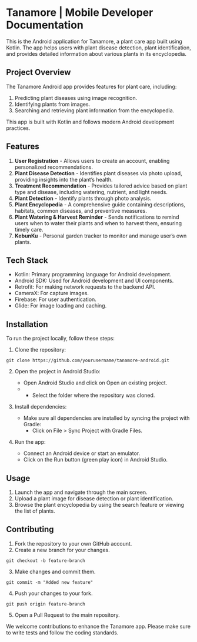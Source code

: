 # Tanamore | Mobile Developer Documentation

This is the Android application for Tanamore, a plant care app built using Kotlin. The app helps users with plant disease detection, plant identification, and provides detailed information about various plants in its encyclopedia.  

## Project Overview
The Tanamore Android app provides features for plant care, including:

1. Predicting plant diseases using image recognition.
2. Identifying plants from images.
3. Searching and retrieving plant information from the encyclopedia.

This app is built with Kotlin and follows modern Android development practices.

## Features
1. **User Registration** - Allows users to create an account, enabling personalized recommendations.
2. **Plant Disease Detection** - Identifies plant diseases via photo upload, providing insights into the plant’s health.
3. **Treatment Recommendation** - Provides tailored advice based on plant type and disease, including watering, nutrient, and light needs.
4. **Plant Detection** - Identify plants through photo analysis.
5. **Plant Encyclopedia** - A comprehensive guide containing descriptions, habitats, common diseases, and preventive measures.
6. **Plant Watering & Harvest Reminder** - Sends notifications to remind users when to water their plants and when to harvest them, ensuring timely care.
7. **KebunKu** - Personal garden tracker to monitor and manage user’s own plants.

## Tech Stack
- Kotlin: Primary programming language for Android development.
- Android SDK: Used for Android development and UI components.
- Retrofit: For making network requests to the backend API.
- CameraX: For capture images.
- Firebase: For user authentication.
- Glide: For image loading and caching.

## Installation
To run the project locally, follow these steps:

1. Clone the repository:

```
git clone https://github.com/yourusername/tanamore-android.git
```
2. Open the project in Android Studio:
   - Open Android Studio and click on Open an existing project.
   - - Select the folder where the repository was cloned.
    
3. Install dependencies:
   - Make sure all dependencies are installed by syncing the project with Gradle:
      - Click on File > Sync Project with Gradle Files.
        
5. Run the app:
   - Connect an Android device or start an emulator.
   - Click on the Run button (green play icon) in Android Studio.

## Usage  
1. Launch the app and navigate through the main screen.
2. Upload a plant image for disease detection or plant identification.
3. Browse the plant encyclopedia by using the search feature or viewing the list of plants.

## Contributing
1. Fork the repository to your own GitHub account.
2. Create a new branch for your changes.
```
git checkout -b feature-branch
```
3. Make changes and commit them.
```
git commit -m "Added new feature"
```
4. Push your changes to your fork.
```
git push origin feature-branch
```
5. Open a Pull Request to the main repository.

We welcome contributions to enhance the Tanamore app. Please make sure to write tests and follow the coding standards.
